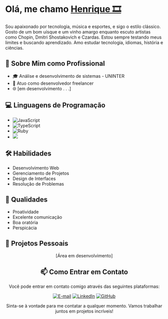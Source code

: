 <!-- Título -->
<h1 align="left">Olá, me chamo <strong style="text-decoration: underline;">Henrique 🎞</strong></h1>

<p align="left">
Sou apaixonado por tecnologia, música e esportes, e sigo o estilo clássico. Gosto de um bom uísque e um vinho amargo enquanto escuto artistas como Chopin, Dmitri Shostakovich e Czardas. Estou sempre testando meus limites e buscando aprendizado. Amo estudar tecnologia, idiomas, história e ciências.
</p>

<!-- Seção Profissional -->
## 🚀 Sobre Mim como Profissional

- 🎓 Análise e desenvolvimento de sistemas - UNINTER
- 💼 Atuo como desenvolvedor freelancer
- 🌐 [em desenvolvimento . . .]

<!-- Seção Linguagens de Programação -->
## 💻 Linguagens de Programação

- <img align="center" alt="JavaScript" src="https://img.shields.io/badge/JavaScript-000?style=for-the-badge&logo=javascript">
- <img src="https://img.shields.io/badge/TypeScript-black?style=for-the-badge&logo=typescript" alt="TypeScript">
- <img src="https://img.shields.io/badge/Ruby-black?style=for-the-badge&logo=ruby" alt="Ruby">
- <img src="https://img.shields.io/badge/java-%23000.svg?style=for-the-badge&logo=openjdk&logoColor=white">

<!-- Seção Habilidades -->
## 🛠️ Habilidades

- Desenvolvimento Web
- Gerenciamento de Projetos
- Design de Interfaces
- Resolução de Problemas

## 🏹 Qualidades

- Proatividade
- Excelente comunicação
- Boa oratória
- Perspicácia

<!-- Seção Projetos Pessoais -->
## 🌟 Projetos Pessoais

<div align="center">
[Área em desenvolvimento]
  <!-- <a href="link-do-projeto-1">
    <img src="imagem-projeto-1.jpg" alt="Projeto 1" width="300px">
  </a>
  <a href="link-do-projeto-2">
    <img src="imagem-projeto-2.jpg" alt="Projeto 2" width="300px">
  </a>
</div>

- [Nome do Projeto 1](link-do-projeto-1): Descrição breve do projeto 1.
- [Nome do Projeto 2](link-do-projeto-2): Descrição breve do projeto 2. -->

<!-- Seção Contato -->
## 📫 Como Entrar em Contato

Você pode entrar em contato comigo através das seguintes plataformas:

[![E-mail](https://img.shields.io/badge/Email-white?style=for-the-badge&logo=gmail)](mailto:ph564131@gmail.com)
[![LinkedIn](https://img.shields.io/badge/LinkedIn-blue?style=for-the-badge&logo=linkedin)](https://www.linkedin.com/in/henriquetdevfrontend/)
[![GitHub](https://img.shields.io/badge/GitHub-white?style=for-the-badge&logo=github&logoColor=000)](https://github.com/HenriqueT-dev)

Sinta-se à vontade para me contatar a qualquer momento. Vamos trabalhar juntos em projetos incríveis!